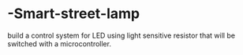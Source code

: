 # -Smart-street-lamp
build a control system for LED using light sensitive resistor that will be switched with a microcontroller.

